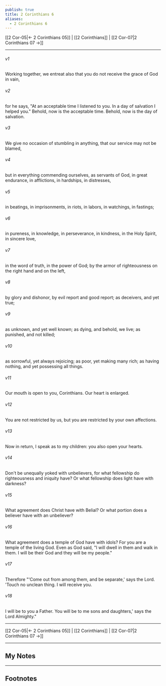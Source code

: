 ```yaml
---
publish: true
title: 2 Corinthians 6
aliases:
  - 2 Corinthians 6
---
```


[[2 Cor-05|← 2 Corinthians 05]] | [[2 Corinthians]] | [[2 Cor-07|2 Corinthians 07 →]]
***



###### v1 
Working together, we entreat also that you do not receive the grace of God in vain, 

###### v2 
for he says, "At an acceptable time I listened to you. In a day of salvation I helped you." Behold, now is the acceptable time. Behold, now is the day of salvation. 

###### v3 
We give no occasion of stumbling in anything, that our service may not be blamed, 

###### v4 
but in everything commending ourselves, as servants of God, in great endurance, in afflictions, in hardships, in distresses, 

###### v5 
in beatings, in imprisonments, in riots, in labors, in watchings, in fastings; 

###### v6 
in pureness, in knowledge, in perseverance, in kindness, in the Holy Spirit, in sincere love, 

###### v7 
in the word of truth, in the power of God; by the armor of righteousness on the right hand and on the left, 

###### v8 
by glory and dishonor, by evil report and good report; as deceivers, and yet true; 

###### v9 
as unknown, and yet well known; as dying, and behold, we live; as punished, and not killed; 

###### v10 
as sorrowful, yet always rejoicing; as poor, yet making many rich; as having nothing, and yet possessing all things. 

###### v11 
Our mouth is open to you, Corinthians. Our heart is enlarged. 

###### v12 
You are not restricted by us, but you are restricted by your own affections. 

###### v13 
Now in return, I speak as to my children: you also open your hearts. 

###### v14 
Don't be unequally yoked with unbelievers, for what fellowship do righteousness and iniquity have? Or what fellowship does light have with darkness? 

###### v15 
What agreement does Christ have with Belial? Or what portion does a believer have with an unbeliever? 

###### v16 
What agreement does a temple of God have with idols? For you are a temple of the living God. Even as God said, "I will dwell in them and walk in them. I will be their God and they will be my people." 

###### v17 
Therefore "'Come out from among them, and be separate,' says the Lord. 'Touch no unclean thing. I will receive you. 

###### v18 
I will be to you a Father. You will be to me sons and daughters,' says the Lord Almighty."

***
[[2 Cor-05|← 2 Corinthians 05]] | [[2 Corinthians]] | [[2 Cor-07|2 Corinthians 07 →]]

---
## My Notes

---
## Footnotes